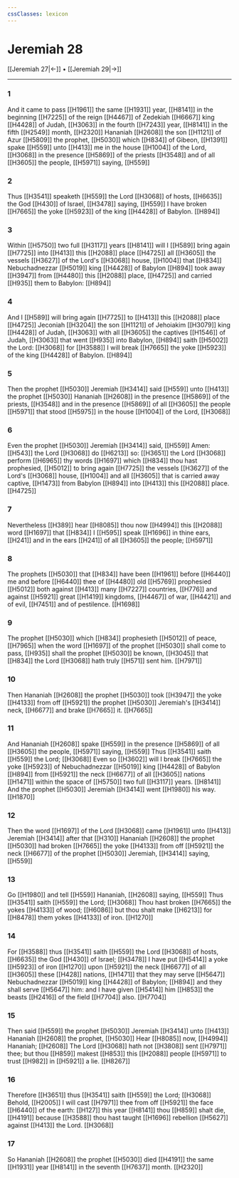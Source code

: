 ```yaml
---
cssClasses: lexicon
---
```

# Jeremiah 28

[[Jeremiah 27|←]] • [[Jeremiah 29|→]]

---

### 1
And it came to pass [[H1961]] the same [[H1931]] year, [[H8141]] in the beginning [[H7225]] of the reign [[H4467]] of Zedekiah [[H6667]] king [[H4428]] of Judah, [[H3063]] in the fourth [[H7243]] year, [[H8141]] in the fifth [[H2549]] month, [[H2320]] Hananiah [[H2608]] the son [[H1121]] of Azur [[H5809]] the prophet, [[H5030]] which [[H834]] of Gibeon, [[H1391]] spake [[H559]] unto [[H413]] me in the house [[H1004]] of the Lord, [[H3068]] in the presence [[H5869]] of the priests [[H3548]] and of all [[H3605]] the people, [[H5971]] saying, [[H559]]

### 2
Thus [[H3541]] speaketh [[H559]] the Lord [[H3068]] of hosts, [[H6635]] the God [[H430]] of Israel, [[H3478]] saying, [[H559]] I have broken [[H7665]] the yoke [[H5923]] of the king [[H4428]] of Babylon. [[H894]]

### 3
Within [[H5750]] two full [[H3117]] years [[H8141]] will I [[H589]] bring again [[H7725]] into [[H413]] this [[H2088]] place [[H4725]] all [[H3605]] the vessels [[H3627]] of the Lord's [[H3068]] house, [[H1004]] that [[H834]] Nebuchadnezzar [[H5019]] king [[H4428]] of Babylon [[H894]] took away [[H3947]] from [[H4480]] this [[H2088]] place, [[H4725]] and carried [[H935]] them to Babylon: [[H894]]

### 4
And I [[H589]] will bring again [[H7725]] to [[H413]] this [[H2088]] place [[H4725]] Jeconiah [[H3204]] the son [[H1121]] of Jehoiakim [[H3079]] king [[H4428]] of Judah, [[H3063]] with all [[H3605]] the captives [[H1546]] of Judah, [[H3063]] that went [[H935]] into Babylon, [[H894]] saith [[H5002]] the Lord: [[H3068]] for [[H3588]] I will break [[H7665]] the yoke [[H5923]] of the king [[H4428]] of Babylon. [[H894]]

### 5
Then the prophet [[H5030]] Jeremiah [[H3414]] said [[H559]] unto [[H413]] the prophet [[H5030]] Hananiah [[H2608]] in the presence [[H5869]] of the priests, [[H3548]] and in the presence [[H5869]] of all [[H3605]] the people [[H5971]] that stood [[H5975]] in the house [[H1004]] of the Lord, [[H3068]]

### 6
Even the prophet [[H5030]] Jeremiah [[H3414]] said, [[H559]] Amen: [[H543]] the Lord [[H3068]] do [[H6213]] so: [[H3651]] the Lord [[H3068]] perform [[H6965]] thy words [[H1697]] which [[H834]] thou hast prophesied, [[H5012]] to bring again [[H7725]] the vessels [[H3627]] of the Lord's [[H3068]] house, [[H1004]] and all [[H3605]] that is carried away captive, [[H1473]] from Babylon [[H894]] into [[H413]] this [[H2088]] place. [[H4725]]

### 7
Nevertheless [[H389]] hear [[H8085]] thou now [[H4994]] this [[H2088]] word [[H1697]] that [[H834]] I [[H595]] speak [[H1696]] in thine ears, [[H241]] and in the ears [[H241]] of all [[H3605]] the people; [[H5971]]

### 8
The prophets [[H5030]] that [[H834]] have been [[H1961]] before [[H6440]] me and before [[H6440]] thee of [[H4480]] old [[H5769]] prophesied [[H5012]] both against [[H413]] many [[H7227]] countries, [[H776]] and against [[H5921]] great [[H1419]] kingdoms, [[H4467]] of war, [[H4421]] and of evil, [[H7451]] and of pestilence. [[H1698]]

### 9
The prophet [[H5030]] which [[H834]] prophesieth [[H5012]] of peace, [[H7965]] when the word [[H1697]] of the prophet [[H5030]] shall come to pass, [[H935]] shall the prophet [[H5030]] be known, [[H3045]] that [[H834]] the Lord [[H3068]] hath truly [[H571]] sent him. [[H7971]]

### 10
Then Hananiah [[H2608]] the prophet [[H5030]] took [[H3947]] the yoke [[H4133]] from off [[H5921]] the prophet [[H5030]] Jeremiah's [[H3414]] neck, [[H6677]] and brake [[H7665]] it. [[H7665]]

### 11
And Hananiah [[H2608]] spake [[H559]] in the presence [[H5869]] of all [[H3605]] the people, [[H5971]] saying, [[H559]] Thus [[H3541]] saith [[H559]] the Lord; [[H3068]] Even so [[H3602]] will I break [[H7665]] the yoke [[H5923]] of Nebuchadnezzar [[H5019]] king [[H4428]] of Babylon [[H894]] from [[H5921]] the neck [[H6677]] of all [[H3605]] nations [[H1471]] within the space of [[H5750]] two full [[H3117]] years. [[H8141]] And the prophet [[H5030]] Jeremiah [[H3414]] went [[H1980]] his way. [[H1870]]

### 12
Then the word [[H1697]] of the Lord [[H3068]] came [[H1961]] unto [[H413]] Jeremiah [[H3414]] after that [[H310]] Hananiah [[H2608]] the prophet [[H5030]] had broken [[H7665]] the yoke [[H4133]] from off [[H5921]] the neck [[H6677]] of the prophet [[H5030]] Jeremiah, [[H3414]] saying, [[H559]]

### 13
Go [[H1980]] and tell [[H559]] Hananiah, [[H2608]] saying, [[H559]] Thus [[H3541]] saith [[H559]] the Lord; [[H3068]] Thou hast broken [[H7665]] the yokes [[H4133]] of wood; [[H6086]] but thou shalt make [[H6213]] for [[H8478]] them yokes [[H4133]] of iron. [[H1270]]

### 14
For [[H3588]] thus [[H3541]] saith [[H559]] the Lord [[H3068]] of hosts, [[H6635]] the God [[H430]] of Israel; [[H3478]] I have put [[H5414]] a yoke [[H5923]] of iron [[H1270]] upon [[H5921]] the neck [[H6677]] of all [[H3605]] these [[H428]] nations, [[H1471]] that they may serve [[H5647]] Nebuchadnezzar [[H5019]] king [[H4428]] of Babylon; [[H894]] and they shall serve [[H5647]] him: and I have given [[H5414]]  him [[H853]] the beasts [[H2416]] of the field [[H7704]] also. [[H7704]]

### 15
Then said [[H559]] the prophet [[H5030]] Jeremiah [[H3414]] unto [[H413]] Hananiah [[H2608]] the prophet, [[H5030]] Hear [[H8085]] now, [[H4994]] Hananiah; [[H2608]] The Lord [[H3068]] hath not [[H3808]] sent [[H7971]] thee; but thou [[H859]]  makest [[H853]] this [[H2088]] people [[H5971]] to trust [[H982]] in [[H5921]] a lie. [[H8267]]

### 16
Therefore [[H3651]] thus [[H3541]] saith [[H559]] the Lord; [[H3068]] Behold, [[H2005]] I will cast [[H7971]] thee from off [[H5921]] the face [[H6440]] of the earth: [[H127]] this year [[H8141]] thou [[H859]] shalt die, [[H4191]] because [[H3588]] thou hast taught [[H1696]] rebellion [[H5627]] against [[H413]] the Lord. [[H3068]]

### 17
So Hananiah [[H2608]] the prophet [[H5030]] died [[H4191]] the same [[H1931]] year [[H8141]] in the seventh [[H7637]] month. [[H2320]]